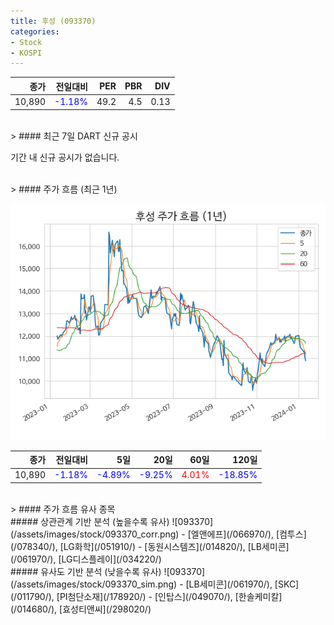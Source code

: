 ```yaml
---
title: 후성 (093370)
categories:
- Stock
- KOSPI
---
```


|종가|전일대비|PER|PBR|DIV|
|---:|-------:|--:|--:|--:|
|10,890|<span style="color: blue">-1.18%</span>|49.2|4.5|0.13|

<!-- more -->

<br>
> #### 최근 7일 DART 신규 공시

기간 내 신규 공시가 없습니다.

<br>
> #### 주가 흐름 (최근 1년)

![093370](/assets/images/stock/093370.png)

|종가|전일대비|5일|20일|60일|120일|
|---:|-------:|--:|---:|---:|----:|
|10,890|<span style="color: blue">-1.18%</span>|<span style="color: blue">-4.89%</span>|<span style="color: blue">-9.25%</span>|<span style="color: red">4.01%</span>|<span style="color: blue">-18.85%</span>|

<br>
> #### 주가 흐름 유사 종목
<br>
##### 상관관계 기반 분석 (높을수록 유사)
![093370](/assets/images/stock/093370_corr.png)
- [엘앤에프](/066970/), [컴투스](/078340/), [LG화학](/051910/)
- [동원시스템즈](/014820/), [LB세미콘](/061970/), [LG디스플레이](/034220/)

<br>
##### 유사도 기반 분석 (낮을수록 유사)
![093370](/assets/images/stock/093370_sim.png)
- [LB세미콘](/061970/), [SKC](/011790/), [PI첨단소재](/178920/)
- [인탑스](/049070/), [한솔케미칼](/014680/), [효성티앤씨](/298020/)